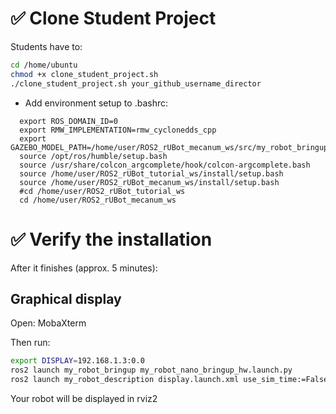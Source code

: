 # ✅ Clone Student Project

Students have to:

```bash
cd /home/ubuntu
chmod +x clone_student_project.sh
./clone_student_project.sh your_github_username_director
````

- Add environment setup to .bashrc:
````shell
  export ROS_DOMAIN_ID=0
  export RMW_IMPLEMENTATION=rmw_cyclonedds_cpp
  export GAZEBO_MODEL_PATH=/home/user/ROS2_rUBot_mecanum_ws/src/my_robot_bringup/models:$GAZEBO_MODEL_PATH
  source /opt/ros/humble/setup.bash
  source /usr/share/colcon_argcomplete/hook/colcon-argcomplete.bash
  source /home/user/ROS2_rUBot_tutorial_ws/install/setup.bash
  source /home/user/ROS2_rUBot_mecanum_ws/install/setup.bash
  #cd /home/user/ROS2_rUBot_tutorial_ws
  cd /home/user/ROS2_rUBot_mecanum_ws
  ````

# ✅ Verify the installation
After it finishes (approx. 5 minutes):

## Graphical display

Open: MobaXterm

Then run:

```bash
export DISPLAY=192.168.1.3:0.0
ros2 launch my_robot_bringup my_robot_nano_bringup_hw.launch.py
ros2 launch my_robot_description display.launch.xml use_sim_time:=False robot_model:=rubot/rubot_mecanum.urdf
```
Your robot will be displayed in rviz2
